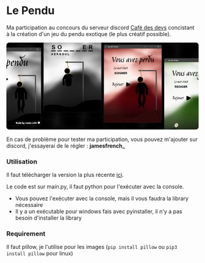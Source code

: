 # Le Pendu

Ma participation au concours du serveur discord [Café des devs](https://discord.gg/cafedesdevs) concistant à la création d'un jeu du pendu exotique (le plus créatif possible).

![example image of the game](https://github.com/JamesMinoucha/le-pendu/blob/main/resources/image2.png)

En cas de problème pour tester ma participation, vous pouvez m'ajouter sur discord, j'essayerai de le régler : **jamesfrench_**

### Utilisation
Il faut télécharger la version la plus récente [ici](https://github.com/JamesMinoucha/le-pendu/releases/latest).

Le code est sur main.py, il faut python pour l'exécuter avec la console.
- Vous pouvez l'exécuter avec la console, mais il vous faudra la library nécessaire
- Il y a un exécutable pour windows fais avec pyinstaller, il n'y a pas besoin d'installer la library

### Requirement
Il faut pillow, je l'utilise pour les images (`pip install pillow` ou `pip3 install pillow` pour linux)
